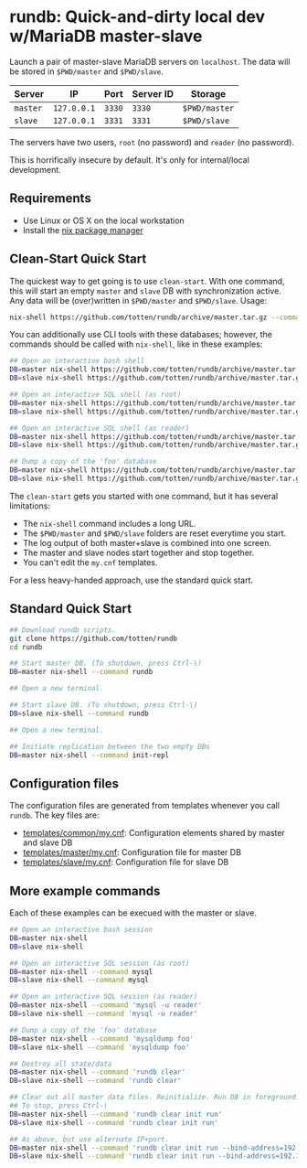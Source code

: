 # rundb: Quick-and-dirty local dev w/MariaDB master-slave

Launch a pair of master-slave MariaDB servers on `localhost`. The data will be stored in `$PWD/master` and `$PWD/slave`.

| Server      | IP           | Port      | Server ID | Storage       |
|-------------|--------------|-----------|-----------|---------------|
| `master`    | `127.0.0.1`  | `3330`    | `3330`    | `$PWD/master` |
| `slave`     | `127.0.0.1`  | `3331`    | `3331`    | `$PWD/slave`  |

The servers have two users, `root` (no password) and `reader` (no password).

This is horrifically insecure by default. It's only for internal/local development.

## Requirements

* Use Linux or OS X on the local workstation
* Install the [nix package manager](https://nixos.org/nix/)

## Clean-Start Quick Start

The quickest way to get going is to use `clean-start`.  With one command, this will start an empty `master` and `slave`
DB with synchronization active.  Any data will be (over)written in `$PWD/master` and `$PWD/slave`.  Usage:

```bash
nix-shell https://github.com/totten/rundb/archive/master.tar.gz --command clean-start
```

You can additionally use CLI tools with these databases; however, the
commands should be called with `nix-shell`, like in these examples:

```bash
## Open an interactive bash shell
DB=master nix-shell https://github.com/totten/rundb/archive/master.tar.gz
DB=slave nix-shell https://github.com/totten/rundb/archive/master.tar.gz

## Open an interactive SQL shell (as root)
DB=master nix-shell https://github.com/totten/rundb/archive/master.tar.gz --command mysql
DB=slave nix-shell https://github.com/totten/rundb/archive/master.tar.gz --command mysql

## Open an interactive SQL shell (as reader)
DB=master nix-shell https://github.com/totten/rundb/archive/master.tar.gz --command 'mysql -u reader'
DB=slave nix-shell https://github.com/totten/rundb/archive/master.tar.gz --command 'mysql -u reader'

## Dump a copy of the 'foo' database
DB=master nix-shell https://github.com/totten/rundb/archive/master.tar.gz --command 'mysqldump foo'
DB=slave nix-shell https://github.com/totten/rundb/archive/master.tar.gz --command 'mysqldump foo'
```

The `clean-start` gets you started with one command, but it has several limitations:

* The `nix-shell` command includes a long URL.
* The `$PWD/master` and `$PWD/slave` folders are reset everytime you start.
* The log output of both master+slave is combined into one screen.
* The master and slave nodes start together and stop together.
* You can't edit the `my.cnf` templates.

For a less heavy-handed approach, use the standard quick start.

## Standard Quick Start

```bash
## Download rundb scripts.
git clone https://github.com/totten/rundb
cd rundb

## Start master DB. (To shutdown, press Ctrl-\)
DB=master nix-shell --command rundb

## Open a new terminal.

## Start slave DB. (To shutdown, press Ctrl-\)
DB=slave nix-shell --command rundb

## Open a new terminal.

## Initiate replication between the two empty DBs
DB=master nix-shell --command init-repl
```

## Configuration files

The configuration files are generated from templates whenever you call `rundb`. The key files are:

* [templates/common/my.cnf](templates/common/my.cnf): Configuration elements shared by master and slave DB
* [templates/master/my.cnf](templates/master/my.cnf): Configuration file for master DB
* [templates/slave/my.cnf](templates/slave/my.cnf): Configuration file for slave DB

## More example commands

Each of these examples can be execued with the master or slave.

```bash
## Open an interactive bash session
DB=master nix-shell
DB=slave nix-shell

## Open an interactive SQL session (as root)
DB=master nix-shell --command mysql
DB=slave nix-shell --command mysql

## Open an interactive SQL session (as reader)
DB=master nix-shell --command 'mysql -u reader'
DB=slave nix-shell --command 'mysql -u reader'

## Dump a copy of the 'foo' database
DB=master nix-shell --command 'mysqldump foo'
DB=slave nix-shell --command 'mysqldump foo'

## Destroy all state/data
DB=master nix-shell --command 'rundb clear'
DB=slave nix-shell --command 'rundb clear'

## Clear out all master data files. Reinitialize. Run DB in foreground.
## To stop, press Ctrl-\
DB=master nix-shell --command 'rundb clear init run'
DB=slave nix-shell --command 'rundb clear init run'

## As above, but use alternate IP+port.
DB=master nix-shell --command 'rundb clear init run --bind-address=192.168.1.10 --port=9999'
DB=slave nix-shell --command 'rundb clear init run --bind-address=192.168.1.10 --port=9999'
```
